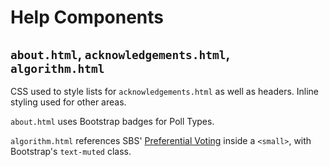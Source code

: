 # Help Components

## `about.html`, `acknowledgements.html`, `algorithm.html`

CSS used to style lists for `acknowledgements.html` as well as headers. Inline styling used for other areas.

`about.html` uses Bootstrap badges for Poll Types.

`algorithm.html` references SBS' [Preferential Voting](https://www.sbs.com.au/news/explainer-what-is-preferential-voting) inside a `<small>`,
with Bootstrap's `text-muted` class.
